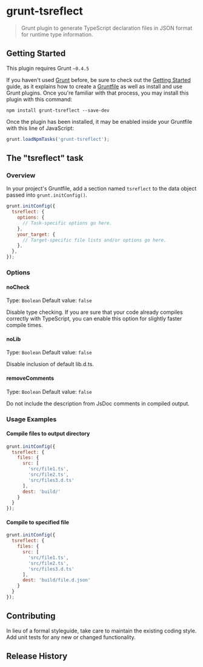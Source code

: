 # grunt-tsreflect

> Grunt plugin to generate TypeScript declaration files in JSON format for runtime type information.

## Getting Started
This plugin requires Grunt `~0.4.5`

If you haven't used [Grunt](http://gruntjs.com/) before, be sure to check out the [Getting Started](http://gruntjs.com/getting-started) guide, as it explains how to create a [Gruntfile](http://gruntjs.com/sample-gruntfile) as well as install and use Grunt plugins. Once you're familiar with that process, you may install this plugin with this command:

```shell
npm install grunt-tsreflect --save-dev
```

Once the plugin has been installed, it may be enabled inside your Gruntfile with this line of JavaScript:

```js
grunt.loadNpmTasks('grunt-tsreflect');
```

## The "tsreflect" task

### Overview
In your project's Gruntfile, add a section named `tsreflect` to the data object passed into `grunt.initConfig()`.

```js
grunt.initConfig({
  tsreflect: {
    options: {
      // Task-specific options go here.
    },
    your_target: {
      // Target-specific file lists and/or options go here.
    },
  },
});
```

### Options

#### noCheck
Type: `Boolean`
Default value: `false`

Disable type checking. If you are sure that your code already compiles correctly with TypeScript, you can enable this option for slightly faster compile times.

#### noLib
Type: `Boolean`
Default value: `false`

Disable inclusion of default lib.d.ts.

#### removeComments
Type: `Boolean`
Default value: `false`

Do not include the description from JsDoc comments in compiled output.

### Usage Examples

#### Compile files to output directory


```js
grunt.initConfig({
  tsreflect: {
    files: {
      src: [
        'src/file1.ts',
        'src/file2.ts',
        'src/files3.d.ts'
      ],
      dest: 'build/'
    }
  }
});
```

#### Compile to specified file

```js
grunt.initConfig({
  tsreflect: {
    files: {
      src: [
        'src/file1.ts',
        'src/file2.ts',
        'src/files3.d.ts'
      ],
      dest: 'build/file.d.json'
    }
  }
});
```

## Contributing
In lieu of a formal styleguide, take care to maintain the existing coding style. Add unit tests for any new or changed functionality.

## Release History
